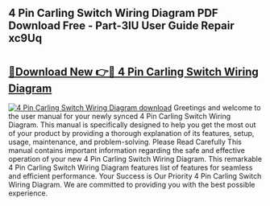 ## 4 Pin Carling Switch Wiring Diagram PDF Download Free - Part-3IU User Guide Repair xc9Uq

# <h2><a href="http://dfj99fy.blite.top/?on=4+Pin+Carling+Switch+Wiring+Diagram">🔗Download New 👉🔴 4 Pin Carling Switch Wiring Diagram</a></h2>

[![4 Pin Carling Switch Wiring Diagram download](https://i.imgur.com/lujVjoI.png)](http://dfj99fy.blite.top/?on=4+Pin+Carling+Switch+Wiring+Diagram)
Greetings and welcome to the user manual for your newly synced 4 Pin Carling Switch Wiring Diagram. This manual is specifically designed to help you get the most out of your product by providing a thorough explanation of its features, setup, usage, maintenance, and problem-solving. Please Read Carefully This manual contains important information regarding the safe and effective operation of your new 4 Pin Carling Switch Wiring Diagram. This remarkable 4 Pin Carling Switch Wiring Diagram features list of features for seamless and efficient performance. Your Success is Our Priority 4 Pin Carling Switch Wiring Diagram. We are committed to providing you with the best possible experience.
